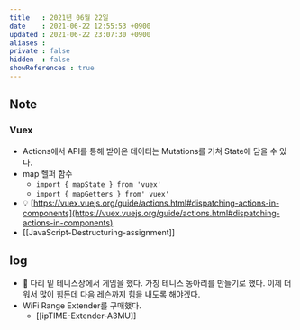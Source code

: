 ```yaml
---
title   : 2021년 06월 22일
date    : 2021-06-22 12:55:53 +0900
updated : 2021-06-22 23:07:30 +0900
aliases : 
private : false
hidden  : false
showReferences : true
---
```

## Note
### Vuex   
- Actions에서 API를 통해 받아온 데이터는 Mutations를 거쳐 State에 담을 수 있다.
- map 헬퍼 함수  
  - `import { mapState } from 'vuex'`
  - `import { mapGetters } from' vuex'`
- 💡 [https://vuex.vuejs.org/guide/actions.html#dispatching-actions-in-components](https://vuex.vuejs.org/guide/actions.html#dispatching-actions-in-components)
- [[JavaScript-Destructuring-assignment]] 
  

## log
- 🎾 다리 밑 테니스장에서 게임을 했다. 가칭 테니스 동아리를 만들기로 했다. 이제 더워서 많이 힘든데 다음 레슨까지 힘을 내도록 해야겠다.   
- WiFi Range Extender를 구매했다.  
  - [[ipTIME-Extender-A3MU]]

